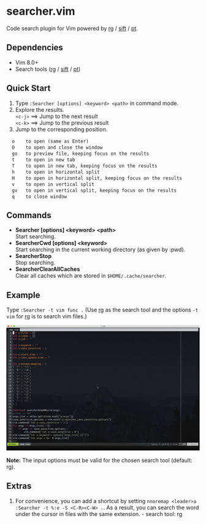 # searcher.vim

Code search plugin for Vim powered by [rg](https://github.com/BurntSushi/ripgrep) / [sift](https://github.com/svent/sift) / [pt](https://github.com/monochromegane/the_platinum_searcher).

## Dependencies

- Vim 8.0+
- Search tools ([rg](https://github.com/BurntSushi/ripgrep) / [sift](https://github.com/svent/sift) / [pt](https://github.com/monochromegane/the_platinum_searcher))

## Quick Start

1. Type `:Searcher [options] <keyword> <path>` in command mode.
2. Explore the results.  
`<c-j>` ==> Jump to the next result  
`<c-k>` ==> Jump to the previous result  
3. Jump to the corresponding position.  
  ```
    o    to open (same as Enter)
    O    to open and close the window
    go   to preview file, keeping focus on the results
    t    to open in new tab
    T    to open in new tab, keeping focus on the results
    h    to open in horizontal split
    H    to open in horizontal split, keeping focus on the results
    v    to open in vertical split
    gv   to open in vertical split, keeping focus on the results
    q    to close window
  ```
## Commands
- **Searcher [options] \<keyword\> \<path\>**  
    Start searching.
- **SearcherCwd [options] \<keyword\>**  
    Start searching in the current working directory (as given by :pwd).
- **SearcherStop**  
    Stop searching.
- **SearcherClearAllCaches**  
    Clear all caches which are stored in `$HOME/.cache/searcher`.

## Example

Type `:Searcher -t vim func .` (Use [rg](https://github.com/BurntSushi/ripgrep) as the search tool and the options `-t vim` for [rg](https://github.com/BurntSushi/ripgrep) is to search vim files.)

![example](https://raw.githubusercontent.com/adonis0147/searcher.vim/master/example.gif)

**Note:** The input options must be valid for the chosen search tool (default: rg).

## Extras

1. For convenience, you can add a shortcut by setting `nnoremap <leader>a :Searcher -t %:e -S <C-R><C-W> .`. As a result, you can search the word under the cursor in files with the same extension. - search tool: rg

